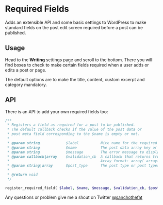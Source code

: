 Required Fields
===============

Adds an extensible API and some basic settings to WordPress to make standard fields on the post edit screen required before a post can be published.

## Usage

Head to the **Writing** settings page and scroll to the bottom. There you will find boxes to check to make certain fields required when a user adds or edits a post or page.

The default options are to make the title, content, custom excerpt and category mandatory.

## API

There is an API to add your own required fields too:

```php
/**
 * Registers a field as required for a post to be published.
 * The default callback checks if the value of the post data or
 * post meta field corresponding to the $name is empty or not.
 *
 * @param string 			$label         	Nice name for the required field
 * @param string 			$name          	The post data array key or custom field key eg: 'post_title', 'my_meta_key'
 * @param string 			$message       	The error message to display if validation fails
 * @param callback|array 	$validation_cb 	A callback that returns true if the field value is ok or an array of error message and callbacks
 * 											Array format: array( array( 'message' => 'Error message', 'cb' => 'callable_function' ), ... )
 * @param string|array 		$post_type     	The post type or post types to run the validation on
 *
 * @return void
 */

register_required_field( $label, $name, $message, $validation_cb, $post_types );
```

Any questions or problem give me a shout on Twitter [@sanchothefat](http://twitter.com/sanchothefat)
